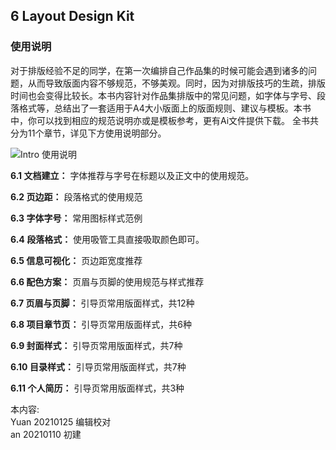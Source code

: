 ## 6 Layout Design Kit

### 使用说明

对于排版经验不足的同学，在第一次编排自己作品集的时候可能会遇到诸多的问题，从而导致版面内容不够规范，不够美观。同时，因为对排版技巧的生疏，排版时间也会变得比较长。本书内容针对作品集排版中的常见问题，如字体与字号、段落格式等，总结出了一套适用于A4大小版面上的版面规则、建议与模板。本书中，你可以找到相应的规范说明亦或是模板参考，更有Ai文件提供下载。 全书共分为11个章节，详见下方使用说明部分。

![Intro 使用说明](http://kitpic.makebi.net/2021/lk_01.jpg)


**6.1 文档建立：**
字体推荐与字号在标题以及正文中的使用规范。

**6.2 页边距：**
段落格式的使用规范

**6.3 字体字号：**
常用图标样式范例

**6.4 段落格式：**
使用吸管工具直接吸取颜色即可。

**6.5 信息可视化：**
页边距宽度推荐

**6.6 配色方案：**
页眉与页脚的使用规范与样式推荐

**6.7 页眉与页脚：**
引导页常用版面样式，共12种

**6.8 项目章节页：**
引导页常用版面样式，共6种

**6.9 封面样式：**
引导页常用版面样式，共7种

**6.10 目录样式：**
引导页常用版面样式，共7种

**6.11 个人简历：**
引导页常用版面样式，共3种

本内容:  
Yuan 20210125 编辑校对  
an 20210110 初建
